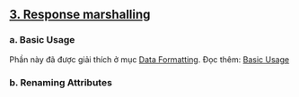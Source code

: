 ## [3. Response marshalling](/content/3-response-marshalling.md)

### a. Basic Usage
Phần này đã được giải thích ở mục [Data Formatting](/content/2-quick-start.md). 
Đọc thêm: [Basic Usage](https://flask-restx.readthedocs.io/en/latest/marshalling.html#basic-usage)

### b. Renaming Attributes
